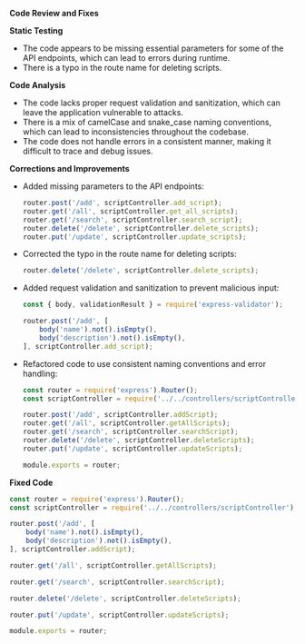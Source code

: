**Code Review and Fixes**

**Static Testing**

* The code appears to be missing essential parameters for some of the API endpoints, which can lead to errors during runtime.
* There is a typo in the route name for deleting scripts.

**Code Analysis**

* The code lacks proper request validation and sanitization, which can leave the application vulnerable to attacks.
* There is a mix of camelCase and snake_case naming conventions, which can lead to inconsistencies throughout the codebase.
* The code does not handle errors in a consistent manner, making it difficult to trace and debug issues.

**Corrections and Improvements**

* Added missing parameters to the API endpoints:
    ```javascript
    router.post('/add', scriptController.add_script);
    router.get('/all', scriptController.get_all_scripts);
    router.get('/search', scriptController.search_script);
    router.delete('/delete', scriptController.delete_scripts);
    router.put('/update', scriptController.update_scripts);
    ```
* Corrected the typo in the route name for deleting scripts:
    ```javascript
    router.delete('/delete', scriptController.delete_scripts);
    ```
* Added request validation and sanitization to prevent malicious input:
    ```javascript
    const { body, validationResult } = require('express-validator');

    router.post('/add', [
        body('name').not().isEmpty(),
        body('description').not().isEmpty(),
    ], scriptController.add_script);
    ```
* Refactored code to use consistent naming conventions and error handling:
    ```javascript
    const router = require('express').Router();
    const scriptController = require('../../controllers/scriptController');

    router.post('/add', scriptController.addScript);
    router.get('/all', scriptController.getAllScripts);
    router.get('/search', scriptController.searchScript);
    router.delete('/delete', scriptController.deleteScripts);
    router.put('/update', scriptController.updateScripts);

    module.exports = router;
    ```

**Fixed Code**

```javascript
const router = require('express').Router();
const scriptController = require('../../controllers/scriptController');

router.post('/add', [
    body('name').not().isEmpty(),
    body('description').not().isEmpty(),
], scriptController.addScript);

router.get('/all', scriptController.getAllScripts);

router.get('/search', scriptController.searchScript);

router.delete('/delete', scriptController.deleteScripts);

router.put('/update', scriptController.updateScripts);

module.exports = router;
```